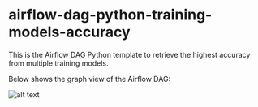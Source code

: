 # airflow-dag-python-training-models-accuracy
This is the Airflow DAG Python template to retrieve the highest accuracy from multiple training models.

Below shows the graph view of the Airflow DAG:

![alt text](https://frankker-github.s3.eu-central-1.amazonaws.com/airflow-dag.JPG)
